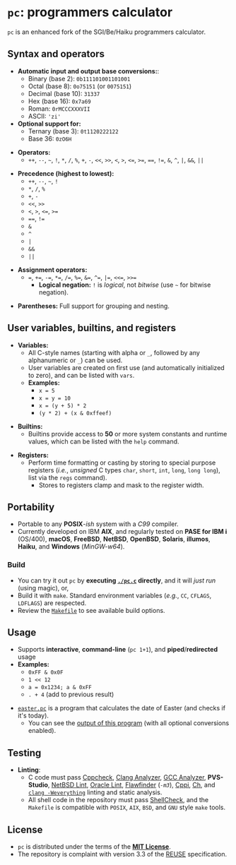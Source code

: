 <!-- vim: set nocp expandtab ft=markdown : -->
<!-- SPDX-License-Identifier: MIT -->
<!-- Copyright (c) 2025 Jeffrey H. Johnson -->
<!-- scspell-id: 498fb4ee-a43d-11f0-aae1-80ee73e9b8e7 -->
# `pc`: programmers calculator

`pc` is an enhanced fork of the SGI/Be/Haiku programmers calculator.

## Syntax and operators

* **Automatic input and output base conversions:**:
  * Binary (base 2): `0b111101001101001`
  * Octal (base 8): `0o75151` (or `0075151`)
  * Decimal (base 10): `31337`
  * Hex (base 16): `0x7a69`
  * Roman: `0rMCCCXXXVII`
  * ASCII: `'zi'`
* **Optional support for:**
  * Ternary (base 3): `0t1120222122`
  * Base 36: `0zO6H`
[]()

[]()
* **Operators:**
  * `++`, `--`, `~`, `!`, `*`, `/`, `%`, `+`, `-`, `<<`, `>>`, `<`, `>`,
    `<=`, `>=`, `==`, `!=`, `&`, `^`, `|`, `&&`, `||`
[]()

[]()
* **Precedence (highest to lowest):**
  * `++`, `--`, `~`, `!`
  * `*`, `/`, `%`
  * `+`, `-`
  * `<<`, `>>`
  * `<`, `>`, `<=`, `>=`
  * `==`, `!=`
  * `&`
  * `^`
  * `|`
  * `&&`
  * `||`
[]()

[]()
* **Assignment operators:**
  * `=`, `+=`, `-=`, `*=`, `/=`, `%=`, `&=`, `^=`, `|=`, `<<=`, `>>=`
    * **Logical negation:** `!` is *logical*, not *bitwise*
      (use `~` for bitwise negation).
[]()

[]()
* **Parentheses:** Full support for grouping and nesting.

## User variables, builtins, and registers

* **Variables:**
  * All C-style names (starting with alpha or `_`, followed by any
    alphanumeric or `_`) can be used.
  * User variables are created on first use
    (and automatically initialized to zero), and can be listed with `vars`.
  * **Examples:**
    * `x = 5`
    * `x = y = 10`
    * `x = (y + 5) * 2`
    * `(y * 2) + (x & 0xffeef)`
[]()

[]()
* **Builtins:**
  * Builtins provide access to **50** or more system constants and runtime
    values, which can be listed with the `help` command.
[]()

[]()
* **Registers:**
  * Perform time formatting or casting by storing to special purpose registers
    (*i.e.*, *unsigned* C types `char`, `short`, `int`, `long`, `long long`),
    list via the `regs` command).
    * Stores to registers clamp and mask to the register width.

## Portability

* Portable to any **POSIX**-*ish* system with a *C99* compiler.
* Currently developed on IBM **AIX**, and regularly tested on
  **PASE for IBM i** (OS/400), **macOS**, **FreeBSD**, **NetBSD**,
  **OpenBSD**, **Solaris**, **illumos**, **Haiku**, and
  **Windows** (*MinGW-w64*).

### Build

* You can try it out `pc` by **executing [`./pc.c`](pc.c) directly**,
  and it will *just run* (using magic), or,
* Build it with `make`.  Standard environment variables (*e.g.*, `CC`,
  `CFLAGS`, `LDFLAGS`) are respected.
* Review the [`Makefile`](Makefile) to see available build options.

## Usage

* Supports **interactive**, **command-line** (`pc 1+1`), and **piped**/**redirected** usage
* **Examples:**
  * `0xFF & 0x0F`
  * `1 << 12`
  * `a = 0x1234; a & 0xFF`
  * `. + 4` (add to previous result)
[]()

[]()
* [`easter.pc`](easter.pc) is a program that calculates the date of Easter (and checks if it's today).
  * You can see the [output of this program](easter.txt) (with all optional conversions enabled).

## Testing

* **Linting**:
  * C code must pass [Cppcheck](https://cppcheck.sourceforge.io/), [Clang Analyzer](https://clang-analyzer.llvm.org/), [GCC Analyzer](https://gcc.gnu.org/onlinedocs/gcc/Static-Analyzer-Options.html),
    **PVS-Studio**, [NetBSD Lint](https://man.netbsd.org/lint.1), [Oracle Lint](https://www.oracle.com/application-development/developerstudio/), [Flawfinder](https://dwheeler.com/flawfinder/) (*`-m3`*),
    [Cppi](https://www.gnu.org/software/cppi/), [Ch](https://www.softintegration.com/), and [`clang -Weverything`](.lint.sh) linting and static analysis.
  * All shell code in the repository must pass [ShellCheck](https://www.shellcheck.net/), and the
    `Makefile` is compatible with `POSIX`, `AIX`, `BSD`, and `GNU` style
    `make` tools.

## License

* `pc` is distributed under the terms of the [**MIT License**](LICENSE).
* The repository is complaint with version 3.3 of the [REUSE](https://reuse.software/) specification.
